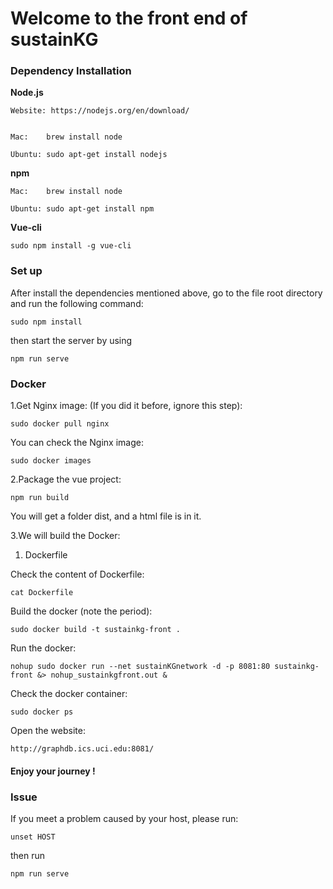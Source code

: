 # Welcome to the front end of sustainKG #


### Dependency Installation ###

__Node.js__ 

    Website: https://nodejs.org/en/download/
    
    
    Mac:    brew install node 
    
    Ubuntu: sudo apt-get install nodejs
            
    
__npm__ 

    Mac:    brew install node 
    
    Ubuntu: sudo apt-get install npm

__Vue-cli__

    sudo npm install -g vue-cli


### Set up ###

After install the dependencies mentioned above, go to the file root directory and run the following command:

    sudo npm install 

then start the server by using

    npm run serve 
    
### Docker ###


1.Get Nginx image: (If you did it before, ignore this step):

    sudo docker pull nginx
    
You can check the Nginx image:

    sudo docker images
    
2.Package the vue project:
    
    npm run build
    
You will get a folder dist, and a html file is in it. 


3.We will build the Docker:

1. Dockerfile

Check the content of Dockerfile:
    
    cat Dockerfile
   
Build the docker (note the period):

    sudo docker build -t sustainkg-front .
    
Run the docker:

    nohup sudo docker run --net sustainKGnetwork -d -p 8081:80 sustainkg-front &> nohup_sustainkgfront.out &

Check the docker container:

    sudo docker ps
    
Open the website:

    http://graphdb.ics.uci.edu:8081/
    
#### Enjoy your journey ! ####

### Issue ###

If you meet a problem caused by your host, please run:

    unset HOST
    
then run 

    npm run serve

